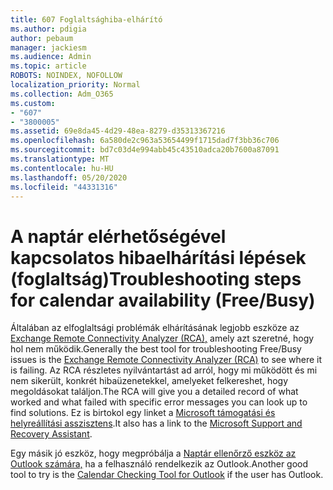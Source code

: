 ```yaml
---
title: 607 Foglaltsághiba-elhárító
ms.author: pdigia
author: pebaum
manager: jackiesm
ms.audience: Admin
ms.topic: article
ROBOTS: NOINDEX, NOFOLLOW
localization_priority: Normal
ms.collection: Adm_O365
ms.custom:
- "607"
- "3800005"
ms.assetid: 69e8da45-4d29-48ea-8279-d35313367216
ms.openlocfilehash: 6a580de2c963a53654499f1715dad7f3bb36c706
ms.sourcegitcommit: bd7c03d4e994abb45c43510adca20b7600a87091
ms.translationtype: MT
ms.contentlocale: hu-HU
ms.lasthandoff: 05/20/2020
ms.locfileid: "44331316"
---
```

# <a name="troubleshooting-steps-for-calendar-availability-freebusy"></a><span data-ttu-id="3129e-102">A naptár elérhetőségével kapcsolatos hibaelhárítási lépések (foglaltság)</span><span class="sxs-lookup"><span data-stu-id="3129e-102">Troubleshooting steps for calendar availability (Free/Busy)</span></span>

<span data-ttu-id="3129e-103">Általában az elfoglaltsági problémák elhárításának legjobb eszköze az [Exchange Remote Connectivity Analyzer (RCA),](https://testconnectivity.microsoft.com/Default.aspx?testId=freeBusy) amely azt szeretné, hogy hol nem működik.</span><span class="sxs-lookup"><span data-stu-id="3129e-103">Generally the best tool for troubleshooting Free/Busy issues is the [Exchange Remote Connectivity Analyzer (RCA)](https://testconnectivity.microsoft.com/Default.aspx?testId=freeBusy) to see where it is failing.</span></span> <span data-ttu-id="3129e-104">Az RCA részletes nyilvántartást ad arról, hogy mi működött és mi nem sikerült, konkrét hibaüzenetekkel, amelyeket felkereshet, hogy megoldásokat találjon.</span><span class="sxs-lookup"><span data-stu-id="3129e-104">The RCA will give you a detailed record of what worked and what failed with specific error messages you can look up to find solutions.</span></span> <span data-ttu-id="3129e-105">Ez is birtokol egy linket a [Microsoft támogatási és helyreállítási asszisztens](https://diagnostics.office.com/).</span><span class="sxs-lookup"><span data-stu-id="3129e-105">It also has a link to the [Microsoft Support and Recovery Assistant](https://diagnostics.office.com/).</span></span>

<span data-ttu-id="3129e-106">Egy másik jó eszköz, hogy megpróbálja a [Naptár ellenőrző eszköz az Outlook számára,](https://www.microsoft.com/download/details.aspx?id=28786) ha a felhasználó rendelkezik az Outlook.</span><span class="sxs-lookup"><span data-stu-id="3129e-106">Another good tool to try is the [Calendar Checking Tool for Outlook](https://www.microsoft.com/download/details.aspx?id=28786) if the user has Outlook.</span></span>
